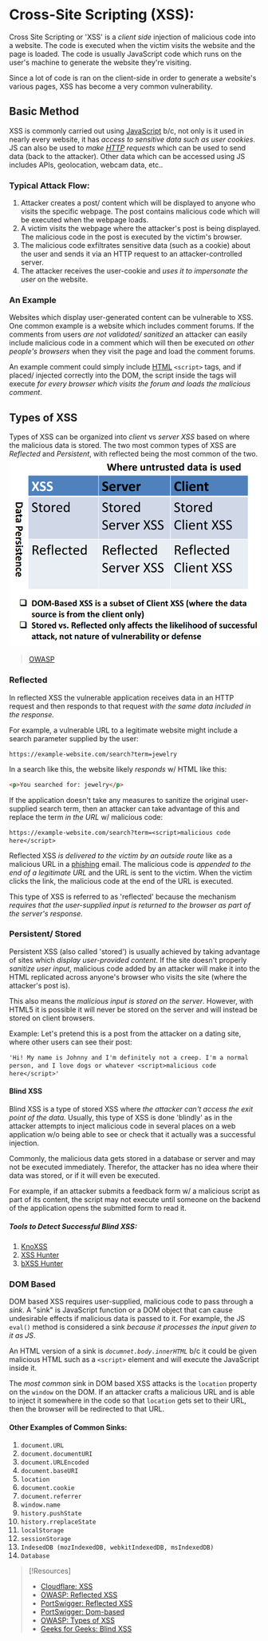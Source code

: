 
# Cross-Site Scripting (XSS):
Cross Site Scripting or 'XSS' is a *client side* injection of malicious code into a website. The code is executed when the victim visits the website and the page is loaded. The code is usually JavaScript code which runs on the user's machine to generate the website they're visiting.

Since a lot of code is ran on the client-side in order to generate a website's various pages, XSS has become a very common vulnerability.
## Basic Method
XSS is commonly carried out using [JavaScript](/coding/languages/javascript.md) b/c, not only is it used in nearly every website, it has *access to sensitive data such as user cookies*. JS can also be used to *make [HTTP](/networking/protocols/HTTP.md) requests* which can be used to send data (back to the attacker). Other data which can be accessed using JS includes APIs, geolocation, webcam data, etc..
### Typical Attack Flow:
1. Attacker creates a post/ content which will be displayed to anyone who visits the specific webpage. The post contains malicious code which will be executed when the webpage loads.
2. A victim visits the webpage where the attacker's post is being displayed. The malicious code in the post is executed by the victim's browser.
3. The malicious code exfiltrates sensitive data (such as a cookie) about the user and sends it via an HTTP request to an attacker-controlled server.
4. The attacker receives the user-cookie and *uses it to impersonate the user* on the website.
### An Example
Websites which display user-generated content can be vulnerable to XSS. One common example is a website which includes comment forums. If the comments from users *are not validated/ sanitized* an attacker can easily include malicious code in a comment which will then be executed *on other people's browsers* when they visit the page and load the comment forums.

An example comment could simply include [HTML](/coding/markup/HTML.md) `<script>` tags, and if placed/ injected correctly into the DOM, the script inside the tags will execute *for every browser which visits the forum and loads the malicious comment*.
## Types of XSS
Types of XSS can be organized into *client* vs *server XSS* based on where the malicious data is stored. The two most common types of XSS are *Reflected* and *Persistent*, with reflected being the most common of the two.
![](/cybersecurity/cybersecurity-pics/xss-1.png)
> [OWASP](https://owasp.org/www-community/Types_of_Cross-Site_Scripting)
### Reflected
In reflected XSS the vulnerable application receives data in an HTTP request and then responds to that request *with the same data included in the response.* 

For example, a vulnerable URL to a legitimate website might include a search parameter supplied by the user:
```URL
https://example-website.com/search?term=jewelry
```
In a search like this, the website likely *responds* w/ HTML like this:
```HTML
<p>You searched for: jewelry</p>
```
If the application doesn't take any measures to sanitize the original user-supplied search term, then an attacker can take advantage of this and replace the term *in the URL* w/ malicious code:
```url
https://example-website.com/search?term=<script>malicious code here</script>
```
Reflected XSS *is delivered to the victim by an outside route* like as a malicious URL in a [phishing](/cybersecurity/TTPs/delivery/phishing.md) email. The malicious code is *appended to the end of a legitimate URL* and the URL is sent to the victim. When the victim clicks the link, the malicious code at the end of the URL is executed.

This type of XSS is referred to as 'reflected' because the mechanism *requires that the user-supplied input is returned to the browser as part of the server's response.*
### Persistent/ Stored
Persistent XSS (also called 'stored') is usually achieved by taking advantage of sites which *display user-provided content*. If the site doesn't properly *sanitize user input*, malicious code added by an attacker will make it into the HTML replicated across anyone's browser who visits the site (where the attacker's post is).

This also means the *malicious input is stored on the server*. However, with HTML5 it is possible it will never be stored on the server and will instead be stored on client browsers.

Example:
Let's pretend this is a post from the attacker on a dating site, where other users can see their post:
```
'Hi! My name is Johnny and I'm definitely not a creep. I'm a normal person, and I love dogs or whatever <script>malicious code here</script>'
```
#### Blind XSS
Blind XSS is a type of stored XSS where *the attacker can't access the exit point of the data.* Usually, this type of XSS is done 'blindly' as in the attacker attempts to inject malicious code in several places on a web application w/o being able to see or check that it actually was a successful injection.

Commonly, the malicious data gets stored in a database or server and may not be executed immediately. Therefor, the attacker has no idea where their data was stored, or if it will even be executed.

For example, if an attacker submits a feedback form w/ a malicious script as part of its content, the script may not execute until someone on the backend of the application opens the submitted form to read it.
##### Tools to Detect Successful Blind XSS:
1. [KnoXSS](https://knoxss.me/)
2. [XSS Hunter](https://github.com/mandatoryprogrammer/xsshunter-express)
3. [bXSS Hunter](https://bxsshunter.com/)
### DOM Based
DOM based XSS requires user-supplied, malicious code to pass through a *sink*. A "sink" is JavaScript function or a DOM object that can cause undesirable effects if malicious data is passed to it. For example, the JS `eval()` method is considered a sink *because it processes the input given to it as JS*.

An HTML version of a sink is *`documnet.body.innerHTML`* b/c it could be given malicious HTML such as a `<script>` element and will execute the JavaScript inside it.

The *most common* sink in DOM based XSS attacks is the `location` property on the `window` on the DOM. If an attacker crafts a malicious URL and is able to inject it somewhere in the code so that `location` gets set to their URL, then the browser will be redirected to that URL.
#### Other Examples of Common Sinks:
1. `document.URL`
2. `document.documentURI`
3. `document.URLEncoded`
4. `document.baseURI`
5. `location`
6. `document.cookie`
7. `document.referrer`
8. `window.name`
9. `history.pushState`
10. `history.rreplaceState`
11. `localStorage`
12. `sessionStorage`
13. `IndesedDB (mozIndexedDB, webkitIndexedDB, msIndexedDB)`
14. `Database`

> [!Resources]
> - [Cloudflare: XSS](https://www.cloudflare.com/learning/security/threats/cross-site-scripting/)
> - [OWASP: Reflected XSS](https://owasp.org/www-community/attacks/xss/#reflected-xss-attacks)
> - [PortSwigger: Reflected XSS](https://portswigger.net/web-security/cross-site-scripting/reflected)
> - [PortSwigger: Dom-based](https://portswigger.net/web-security/dom-based)
> - [OWASP: Types of XSS](https://owasp.org/www-community/Types_of_Cross-Site_Scripting)
> - [Geeks for Geeks: Blind XSS](https://www.geeksforgeeks.org/understanding-blind-xss-for-bug-bounty-hunting/#)





